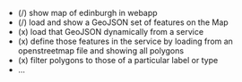 - (/) show map of edinburgh in webapp
- (/) load and show a GeoJSON set of features on the Map
- (x) load that GeoJSON dynamically from a service
- (x) define those features in the service by loading from an openstreetmap file and showing all polygons
- (x) filter polygons to those of a particular label or type
- ...
